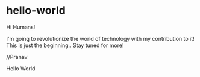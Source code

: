 # hello-world

Hi Humans!

I'm going to revolutionize the world of technology with my contribution to it!
This is just the beginning.. Stay tuned for more!

//Pranav

Hello World
